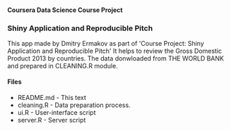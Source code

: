 #### Coursera Data Science Course Project
###  Shiny Application and Reproducible Pitch
  This app made by Dmitry Ermakov as part of 'Course Project: Shiny Application and Reproducible Pitch' It helps to review the Gross Domestic Product 2013 by countries. The data donwloaded from THE WORLD BANK and prepared in CLEANING.R module.
####  Files
  * README.md  - This text
  * cleaning.R - Data preparation process.
  * ui.R 	   - User-interface script
  * server.R   - Server script
